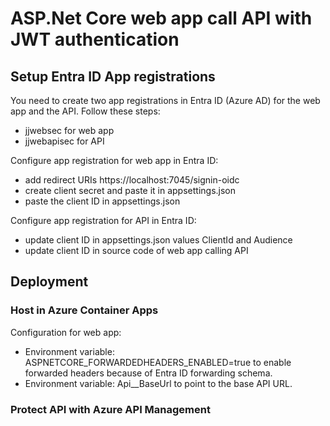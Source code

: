 # ASP.Net Core web app call API with JWT authentication

## Setup Entra ID App registrations

You need to create two app registrations in Entra ID (Azure AD) for the web app and the API. Follow these steps:
- jjwebsec for web app
- jjwebapisec for API

Configure app registration for web app in Entra ID:
- add redirect URIs https://localhost:7045/signin-oidc
- create client secret and paste it in appsettings.json
- paste the client ID in appsettings.json

Configure app registration for API in Entra ID:
- update client ID in appsettings.json values ClientId and Audience
- update client ID in source code of web app calling API

## Deployment

### Host in Azure Container Apps

Configuration for web app:
- Environment variable: ASPNETCORE_FORWARDEDHEADERS_ENABLED=true to enable forwarded headers because of Entra ID forwarding schema.
- Environment variable: Api__BaseUrl to point to the base API URL.

### Protect API with Azure API Management

